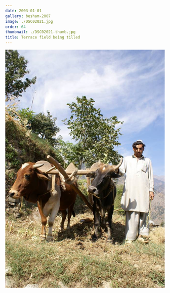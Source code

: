 ```yaml
---
date: 2003-01-01
gallery: besham-2007
image: ./DSC02021.jpg
order: 64
thumbnail: ./DSC02021-thumb.jpg
title: Terrace field being tilled
---
```


![Terrace field being tilled](./DSC02021.jpg)
